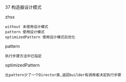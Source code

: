 37  构造器设计模式

zhss
```
without 未使用设计模式
pattern 使用设计模式
optimizedPattern 使用设计模式后优化
```

pattern
```
执行步骤方法中已指定
```

optimizedPattern
```
比pattern少了一个Director类,返回builder有调用者决定执行步骤
```